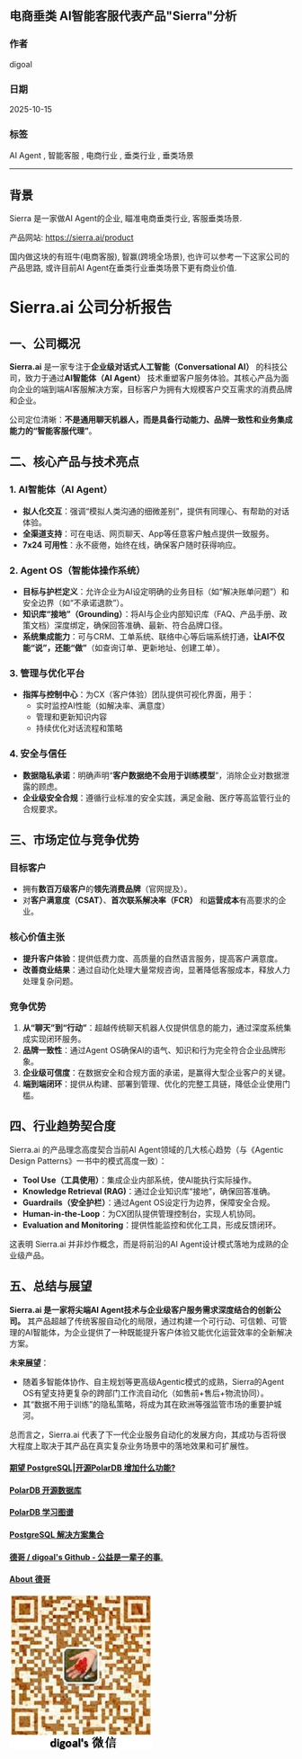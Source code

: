 ## 电商垂类 AI智能客服代表产品"Sierra"分析                        
                                                
### 作者                                        
digoal                                        
                                                
### 日期                                          
2025-10-15                                              
                                         
### 标签                                              
AI Agent , 智能客服 , 电商行业 , 垂类行业 , 垂类场景                                         
                                               
----                                           
                                           
## 背景    
Sierra 是一家做AI Agent的企业, 瞄准电商垂类行业, 客服垂类场景.  
  
产品网站: https://sierra.ai/product  
  
国内做这块的有班牛(电商客服), 智赢(跨境全场景), 也许可以参考一下这家公司的产品思路, 或许目前AI Agent在垂类行业垂类场景下更有商业价值.    
  
# Sierra.ai 公司分析报告  
  
## 一、公司概况  
  
**Sierra.ai** 是一家专注于**企业级对话式人工智能（Conversational AI）** 的科技公司，致力于通过**AI智能体（AI Agent）** 技术重塑客户服务体验。其核心产品为面向企业的端到端AI客服解决方案，目标客户为拥有大规模客户交互需求的消费品牌和企业。  
  
公司定位清晰：**不是通用聊天机器人，而是具备行动能力、品牌一致性和业务集成能力的“智能客服代理”**。  
  
## 二、核心产品与技术亮点  
  
### 1. **AI智能体（AI Agent）**  
- **拟人化交互**：强调“模拟人类沟通的细微差别”，提供有同理心、有帮助的对话体验。  
- **全渠道支持**：可在电话、网页聊天、App等任意客户触点提供一致服务。  
- **7x24 可用性**：永不疲倦，始终在线，确保客户随时获得响应。  
  
### 2. **Agent OS（智能体操作系统）**  
- **目标与护栏定义**：允许企业为AI设定明确的业务目标（如“解决账单问题”）和安全边界（如“不承诺退款”）。  
- **知识库“接地”（Grounding）**：将AI与企业内部知识库（FAQ、产品手册、政策文档）深度绑定，确保回答准确、最新、符合品牌口径。  
- **系统集成能力**：可与CRM、工单系统、联络中心等后端系统打通，**让AI不仅能“说”，还能“做”**（如查询订单、更新地址、创建工单）。  
  
### 3. **管理与优化平台**  
- **指挥与控制中心**：为CX（客户体验）团队提供可视化界面，用于：  
  - 实时监控AI性能（如解决率、满意度）  
  - 管理和更新知识内容  
  - 持续优化对话流程和策略  
  
### 4. **安全与信任**  
- **数据隐私承诺**：明确声明“**客户数据绝不会用于训练模型**”，消除企业对数据泄露的顾虑。  
- **企业级安全合规**：遵循行业标准的安全实践，满足金融、医疗等高监管行业的合规要求。  
  
## 三、市场定位与竞争优势  
  
### 目标客户  
- 拥有**数百万级客户**的**领先消费品牌**（官网提及）。  
- 对**客户满意度（CSAT）**、**首次联系解决率（FCR）** 和**运营成本**有高要求的企业。  
  
### 核心价值主张  
- **提升客户体验**：提供低费力度、高质量的自然语言服务，提高客户满意度。  
- **改善商业结果**：通过自动化处理大量常规咨询，显著降低客服成本，释放人力处理复杂问题。  
  
### 竞争优势  
1. **从“聊天”到“行动”**：超越传统聊天机器人仅提供信息的能力，通过深度系统集成实现闭环服务。  
2. **品牌一致性**：通过Agent OS确保AI的语气、知识和行为完全符合企业品牌形象。  
3. **企业级可信度**：在数据安全和合规方面的承诺，是赢得大型企业客户的关键。  
4. **端到端闭环**：提供从构建、部署到管理、优化的完整工具链，降低企业使用门槛。  
  
## 四、行业趋势契合度  
  
Sierra.ai 的产品理念高度契合当前AI Agent领域的几大核心趋势（与《Agentic Design Patterns》一书中的模式高度一致）：  
  
- **Tool Use（工具使用）**：集成企业内部系统，使AI能执行实际操作。  
- **Knowledge Retrieval (RAG)**：通过企业知识库“接地”，确保回答准确。  
- **Guardrails（安全护栏）**：通过Agent OS设定行为边界，保障安全合规。  
- **Human-in-the-Loop**：为CX团队提供管理控制台，实现人机协同。  
- **Evaluation and Monitoring**：提供性能监控和优化工具，形成反馈闭环。  
  
这表明 Sierra.ai 并非炒作概念，而是将前沿的AI Agent设计模式落地为成熟的企业级产品。  
  
## 五、总结与展望  
  
**Sierra.ai 是一家将尖端AI Agent技术与企业级客户服务需求深度结合的创新公司。** 其产品超越了传统客服自动化的局限，通过构建一个可行动、可信赖、可管理的AI智能体，为企业提供了一种既能提升客户体验又能优化运营效率的全新解决方案。  
  
**未来展望**：  
- 随着多智能体协作、自主规划等更高级Agentic模式的成熟，Sierra的Agent OS有望支持更复杂的跨部门工作流自动化（如售前+售后+物流协同）。  
- 其“数据不用于训练”的隐私策略，将成为其在欧洲等强监管市场的重要护城河。  
  
总而言之，Sierra.ai 代表了下一代企业服务自动化的发展方向，其成功与否将很大程度上取决于其产品在真实复杂业务场景中的落地效果和可扩展性。  
    
#### [期望 PostgreSQL|开源PolarDB 增加什么功能?](https://github.com/digoal/blog/issues/76 "269ac3d1c492e938c0191101c7238216")
  
  
#### [PolarDB 开源数据库](https://openpolardb.com/home "57258f76c37864c6e6d23383d05714ea")
  
  
#### [PolarDB 学习图谱](https://www.aliyun.com/database/openpolardb/activity "8642f60e04ed0c814bf9cb9677976bd4")
  
  
#### [PostgreSQL 解决方案集合](../201706/20170601_02.md "40cff096e9ed7122c512b35d8561d9c8")
  
  
#### [德哥 / digoal's Github - 公益是一辈子的事.](https://github.com/digoal/blog/blob/master/README.md "22709685feb7cab07d30f30387f0a9ae")
  
  
#### [About 德哥](https://github.com/digoal/blog/blob/master/me/readme.md "a37735981e7704886ffd590565582dd0")
  
  
![digoal's wechat](../pic/digoal_weixin.jpg "f7ad92eeba24523fd47a6e1a0e691b59")
  
